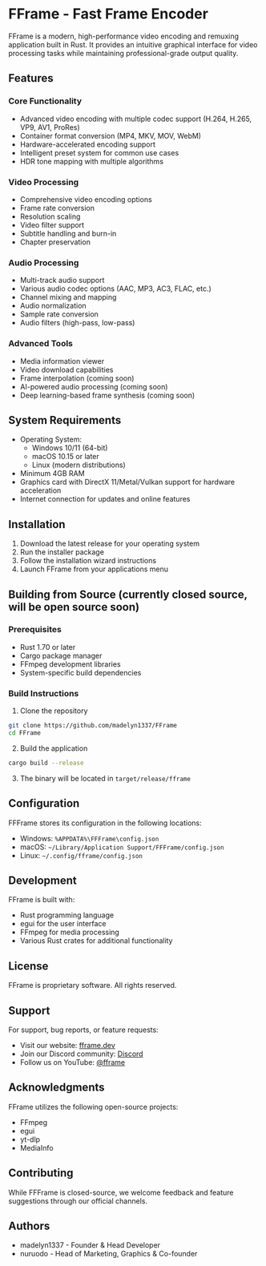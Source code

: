 # FFrame - Fast Frame Encoder

FFrame is a modern, high-performance video encoding and remuxing application built in Rust. It provides an intuitive graphical interface for video processing tasks while maintaining professional-grade output quality.

## Features

### Core Functionality
- Advanced video encoding with multiple codec support (H.264, H.265, VP9, AV1, ProRes)
- Container format conversion (MP4, MKV, MOV, WebM)
- Hardware-accelerated encoding support
- Intelligent preset system for common use cases
- HDR tone mapping with multiple algorithms

### Video Processing
- Comprehensive video encoding options
- Frame rate conversion
- Resolution scaling
- Video filter support
- Subtitle handling and burn-in
- Chapter preservation

### Audio Processing
- Multi-track audio support
- Various audio codec options (AAC, MP3, AC3, FLAC, etc.)
- Channel mixing and mapping
- Audio normalization
- Sample rate conversion
- Audio filters (high-pass, low-pass)

### Advanced Tools
- Media information viewer
- Video download capabilities
- Frame interpolation (coming soon)
- AI-powered audio processing (coming soon)
- Deep learning-based frame synthesis (coming soon)

## System Requirements

- Operating System:
  - Windows 10/11 (64-bit)
  - macOS 10.15 or later
  - Linux (modern distributions)
- Minimum 4GB RAM
- Graphics card with DirectX 11/Metal/Vulkan support for hardware acceleration
- Internet connection for updates and online features

## Installation

1. Download the latest release for your operating system
2. Run the installer package
3. Follow the installation wizard instructions
4. Launch FFrame from your applications menu

## Building from Source (currently closed source, will be open source soon)

### Prerequisites
- Rust 1.70 or later
- Cargo package manager
- FFmpeg development libraries
- System-specific build dependencies

### Build Instructions

1. Clone the repository

```bash
git clone https://github.com/madelyn1337/FFrame
cd FFrame
```

2. Build the application

```bash
cargo build --release
```

3. The binary will be located in `target/release/fframe`

## Configuration

FFFrame stores its configuration in the following locations:

- Windows: `%APPDATA%\FFFrame\config.json`
- macOS: `~/Library/Application Support/FFFrame/config.json`
- Linux: `~/.config/fframe/config.json`

## Development

FFrame is built with:
- Rust programming language
- egui for the user interface
- FFmpeg for media processing
- Various Rust crates for additional functionality

## License

FFrame is proprietary software. All rights reserved.

## Support

For support, bug reports, or feature requests:
- Visit our website: [fframe.dev](https://fframe.dev)
- Join our Discord community: [Discord](https://discord.gg/fframe)
- Follow us on YouTube: [@fframe](https://youtube.com/@fframe)

## Acknowledgments

FFrame utilizes the following open-source projects:
- FFmpeg
- egui
- yt-dlp
- MediaInfo

## Contributing

While FFFrame is closed-source, we welcome feedback and feature suggestions through our official channels.

## Authors

- madelyn1337 - Founder & Head Developer
- nuruodo - Head of Marketing, Graphics & Co-founder
